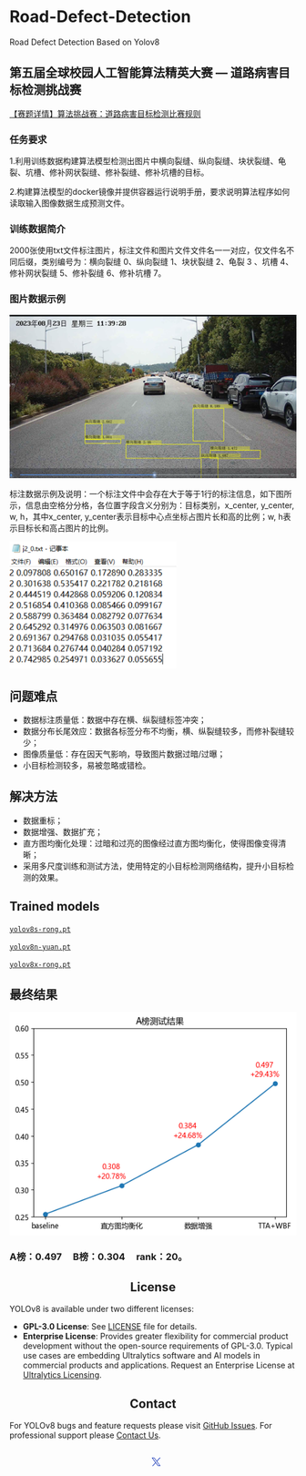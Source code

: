 # Road-Defect-Detection
Road Defect Detection Based on Yolov8

## 第五届全球校园人工智能算法精英大赛 — 道路病害目标检测挑战赛

[【赛题详情】算法挑战赛：道路病害目标检测比赛规则](https://www.saikr.com/c/nd/15206)

### 任务要求

1.利用训练数据构建算法模型检测出图片中横向裂缝、纵向裂缝、块状裂缝、龟裂、坑槽、修补网状裂缝、修补裂缝、修补坑槽的目标。

2.构建算法模型的docker镜像并提供容器运行说明手册，要求说明算法程序如何读取输入图像数据生成预测文件。


### 训练数据简介

2000张使用txt文件标注图片，标注文件和图片文件文件名一一对应，仅文件名不同后缀，类别编号为：横向裂缝 0、纵向裂缝 1、块状裂缝 2、龟裂 3 、坑槽 4、修补网状裂缝 5、修补裂缝 6、修补坑槽 7。


### 图片数据示例

![Sample Image](examples/sample1.png)

标注数据示例及说明：一个标注文件中会存在大于等于1行的标注信息，如下图所示，信息由空格分分格，各位置字段含义分别为：目标类别，x_center, y_center, w, h，其中x_center, y_center表示目标中心点坐标占图片长和高的比例；w, h表示目标长和高占图片的比例。

![Sample Image](examples/label1.png)



## 问题难点

- 数据标注质量低：数据中存在横、纵裂缝标签冲突；
- 数据分布长尾效应：数据各标签分布不均衡，横、纵裂缝较多，而修补裂缝较少；
- 图像质量低：存在因天气影响，导致图片数据过暗/过曝；
- 小目标检测较多，易被忽略或错检。

## 解决方法

- 数据重标；
- 数据增强、数据扩充；
- 直方图均衡化处理：过暗和过亮的图像经过直方图均衡化，使得图像变得清晰；
- 采用多尺度训练和测试方法，使用特定的小目标检测网络结构，提升小目标检测的效果。

## Trained models

[`yolov8s-rong.pt`](https://github.com/LiaoKyle/Road-Defect-Detection/releases/download/YOLOv8-rdd/yolov8s_rong.pt)

[`yolov8n-yuan.pt`](https://github.com/LiaoKyle/Road-Defect-Detection/releases/download/YOLOv8-rdd/yolov8n_yuan.pt)

[`yolov8x-rong.pt`](https://github.com/LiaoKyle/Road-Defect-Detection/releases/download/YOLOv8-rdd/yolov8x_rong.pt)

## 最终结果

![Sample Image](examples/result1.png)

### A榜：0.497 &nbsp;&nbsp;&nbsp; B榜：0.304 &nbsp;&nbsp;&nbsp; rank：20。

## <div align="center">License</div>

YOLOv8 is available under two different licenses:

- **GPL-3.0 License**: See [LICENSE](https://github.com/ultralytics/ultralytics/blob/main/LICENSE) file for details.
- **Enterprise License**: Provides greater flexibility for commercial product development without the open-source
  requirements of GPL-3.0. Typical use cases are embedding Ultralytics software and AI models in commercial products and
  applications. Request an Enterprise License at [Ultralytics Licensing](https://ultralytics.com/license).

## <div align="center">Contact</div>

For YOLOv8 bugs and feature requests please visit [GitHub Issues](https://github.com/ultralytics/ultralytics/issues).
For professional support please [Contact Us](https://ultralytics.com/contact).

<br>
<div align="center">
  <a href="https://github.com/ultralytics" style="text-decoration:none;">
    <img src="https://github.com/ultralytics/assets/raw/main/social/logo-social-github.png" width="3%" alt="" /></a>
  <img src="https://github.com/ultralytics/assets/raw/main/social/logo-transparent.png" width="3%" alt="" />
  <a href="https://www.linkedin.com/company/ultralytics" style="text-decoration:none;">
    <img src="https://github.com/ultralytics/assets/raw/main/social/logo-social-linkedin.png" width="3%" alt="" /></a>
  <img src="https://github.com/ultralytics/assets/raw/main/social/logo-transparent.png" width="3%" alt="" />
  <a href="https://twitter.com/ultralytics" style="text-decoration:none;">
    <img src="https://github.com/ultralytics/assets/raw/main/social/logo-social-twitter.png" width="3%" alt="" /></a>
  <img src="https://github.com/ultralytics/assets/raw/main/social/logo-transparent.png" width="3%" alt="" />
  <a href="https://www.producthunt.com/@glenn_jocher" style="text-decoration:none;">
